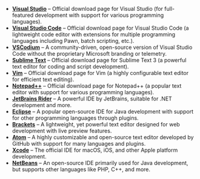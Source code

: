 - **[Visual Studio](https://visualstudio.microsoft.com/downloads/)** – Official download page for Visual Studio (for full-featured development with support for various programming languages).
- **[Visual Studio Code](https://code.visualstudio.com/Download)** – Official download page for Visual Studio Code (a lightweight code editor with extensions for multiple programming languages including Pawn, batch scripting, etc.).
- **[VSCodium](https://vscodium.com/)** – A community-driven, open-source version of Visual Studio Code without the proprietary Microsoft branding or telemetry.
- **[Sublime Text](https://www.sublimetext.com)** – Official download page for Sublime Text 3 (a powerful text editor for coding and script development).
- **[Vim](https://www.vim.org/download.php)** – Official download page for Vim (a highly configurable text editor for efficient text editing).
- **[Notepad++](https://notepad-plus-plus.org/downloads/)** – Official download page for Notepad++ (a popular text editor with support for various programming languages).
- **[JetBrains Rider](https://www.jetbrains.com/rider/download/)** – A powerful IDE by JetBrains, suitable for .NET development and more.
- **[Eclipse](https://www.eclipse.org/downloads/)** – A popular open-source IDE for Java development with support for other programming languages through plugins.
- **[Brackets](http://brackets.io/)** – A lightweight, yet powerful text editor designed for web development with live preview features.
- **[Atom](https://atom.io/)** – A highly customizable and open-source text editor developed by GitHub with support for many languages and plugins.
- **[Xcode](https://developer.apple.com/xcode/)** – The official IDE for macOS, iOS, and other Apple platform development.
- **[NetBeans](https://netbeans.apache.org/download/index.html)** – An open-source IDE primarily used for Java development, but supports other languages like PHP, C++, and more.
